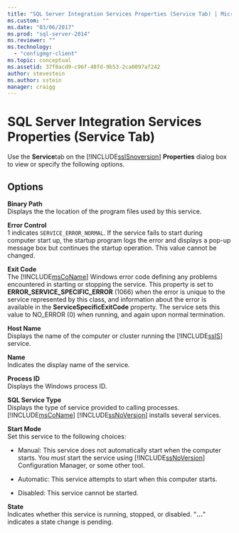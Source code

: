 ```yaml
---
title: "SQL Server Integration Services Properties (Service Tab) | Microsoft Docs"
ms.custom: ""
ms.date: "03/06/2017"
ms.prod: "sql-server-2014"
ms.reviewer: ""
ms.technology: 
  - "configmgr-client"
ms.topic: conceptual
ms.assetid: 37f0acd9-c96f-48fd-9b53-2ca0097af242
author: stevestein
ms.author: sstein
manager: craigg
---
```

# SQL Server Integration Services Properties (Service Tab)
  Use the **Service**tab on the [!INCLUDE[ssISnoversion](../../includes/ssisnoversion-md.md)] **Properties** dialog box to view or specify the following options.  
  
## Options  
 **Binary Path**  
 Displays the the location of the program files used by this service.  
  
 **Error Control**  
 1 indicates `SERVICE_ERROR_NORMAL`. If the service fails to start during computer start up, the startup program logs the error and displays a pop-up message box but continues the startup operation. This value cannot be changed.  
  
 **Exit Code**  
 The [!INCLUDE[msCoName](../../includes/msconame-md.md)] Windows error code defining any problems encountered in starting or stopping the service. This property is set to **ERROR_SERVICE_SPECIFIC_ERROR** (1066) when the error is unique to the service represented by this class, and information about the error is available in the **ServiceSpecificExitCode** property. The service sets this value to NO_ERROR (0) when running, and again upon normal termination.  
  
 **Host Name**  
 Displays the name of the computer or cluster running the [!INCLUDE[ssIS](../../includes/ssis-md.md)] service.  
  
 **Name**  
 Indicates the display name of the service.  
  
 **Process ID**  
 Displays the Windows process ID.  
  
 **SQL Service Type**  
 Displays the type of service provided to calling processes. [!INCLUDE[msCoName](../../includes/msconame-md.md)] [!INCLUDE[ssNoVersion](../../includes/ssnoversion-md.md)] installs several services.  
  
 **Start Mode**  
 Set this service to the following choices:  
  
-   Manual: This service does not automatically start when the computer starts. You must start the service using [!INCLUDE[ssNoVersion](../../includes/ssnoversion-md.md)] Configuration Manager, or some other tool.  
  
-   Automatic: This service attempts to start when this computer starts.  
  
-   Disabled: This service cannot be started.  
  
 **State**  
 Indicates whether this service is running, stopped, or disabled. "**…**" indicates a state change is pending.  
  
  
